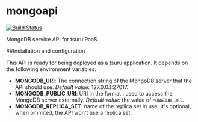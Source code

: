 mongoapi
========

[![Build Status](https://secure.travis-ci.org/globocom/mongoapi.png?branch=master)](http://travis-ci.org/globocom/mongoapi)

MongoDB service API for tsuru PaaS.

##Installation and configuration

This API is ready for being deployed as a tsuru application. It depends on the
following environment variables:

* **MONGODB_URI**: The connection string of the MongoDB server that the API
  should use. _Default value:_ 127.0.0.1:27017.
* **MONGODB_PUBLIC_URI**: URI in the format <host>:<port> used to access the
  MongoDB server externally. _Default value:_ the value of ``MONGODB_URI``.
* **MONGODB_REPLICA_SET**: name of the replica set in use. It's optional, when
  ommited, the API won't use a replica set.
